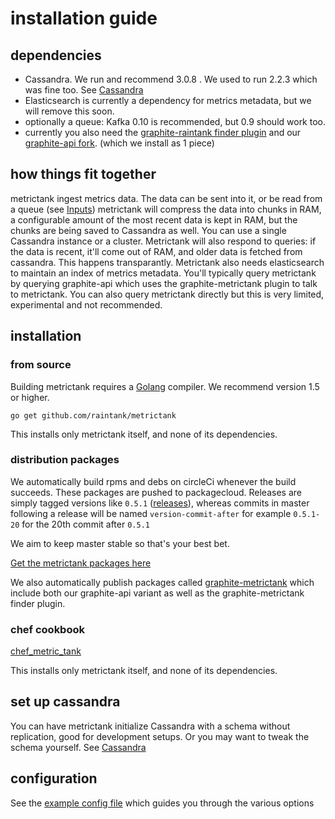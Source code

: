 # installation guide

## dependencies

* Cassandra. We run and recommend 3.0.8 .  We used to run 2.2.3 which was fine too. See
[Cassandra](https://github.com/raintank/metrictank/blob/master/docs/cassandra.md)
* Elasticsearch is currently a dependency for metrics metadata, but we will remove this soon.
* optionally a queue: Kafka 0.10 is recommended, but 0.9 should work too.
* currently you also need the [graphite-raintank finder plugin](https://github.com/raintank/graphite-metrictank)
  and our [graphite-api fork](https://github.com/raintank/graphite-api/). (which we install as 1 piece)

## how things fit together

metrictank ingest metrics data. The data can be sent into it, or be read from a queue (see
[Inputs](https://github.com/raintank/metrictank/blob/master/docs/inputs.md))
metrictank will compress the data into chunks in RAM, a configurable amount of the most recent data
is kept in RAM, but the chunks are being saved to Cassandra as well.  You can use a single Cassandra
instance or a cluster.  Metrictank will also respond to queries: if the data is recent, it'll come out of
RAM, and older data is fetched from cassandra.  This happens transparantly.
Metrictank also needs elasticsearch to maintain an index of metrics metadata.
You'll typically query metrictank by querying graphite-api which uses the graphite-metrictank plugin to talk
to metrictank.  You can also query metrictank directly but this is very limited, experimental and not recommended.


## installation

### from source

Building metrictank requires a [Golang](https://golang.org/) compiler.
We recommend version 1.5 or higher.

```
go get github.com/raintank/metrictank
```

This installs only metrictank itself, and none of its dependencies.

### distribution packages

We automatically build rpms and debs on circleCi whenever the build succeeds.
These packages are pushed to packagecloud.
Releases are simply tagged versions like `0.5.1` ([releases](https://github.com/raintank/metrictank/releases)),
whereas commits in master following a release will be named `version-commit-after` for example `0.5.1-20` for
the 20th commit after `0.5.1`

We aim to keep master stable so that's your best bet.

[Get the metrictank packages here](https://packagecloud.io/app/raintank/raintank/search?filter=all&q=metrictank&dist=)

We also automatically publish packages called [graphite-metrictank](https://packagecloud.io/app/raintank/raintank/search?filter=all&q=graphite-metrictank&dist=)
which include both our graphite-api variant as well as the graphite-metrictank finder plugin.

### chef cookbook

[chef_metric_tank](https://github.com/raintank/chef_metric_tank)

This installs only metrictank itself, and none of its dependencies.

## set up cassandra

You can have metrictank initialize Cassandra with a schema without replication, good for development setups.
Or you may want to tweak the schema yourself. See
[Cassandra](https://github.com/raintank/metrictank/blob/master/docs/cassandra.md)

## configuration

See the [example config file](https://github.com/raintank/metrictank/blob/master/metrictank-sample.ini) which guides you through the various options
